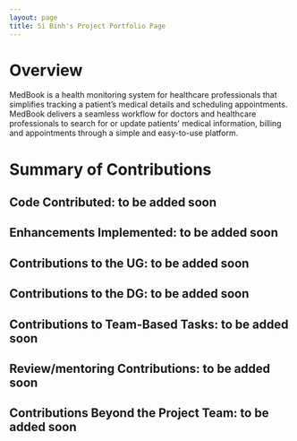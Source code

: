 ```yaml
---
layout: page
title: Si Binh's Project Portfolio Page
---
```

# Overview
MedBook is a health monitoring system for healthcare professionals that simplifies tracking a patient’s medical details and scheduling appointments. MedBook delivers a seamless workflow for doctors and healthcare professionals to search for or update patients' medical information, billing and appointments through a simple and easy-to-use platform.
# Summary of Contributions
## Code Contributed: to be added soon
## Enhancements Implemented: to be added soon
## Contributions to the UG: to be added soon
## Contributions to the DG: to be added soon
## Contributions to Team-Based Tasks: to be added soon
## Review/mentoring Contributions: to be added soon
## Contributions Beyond the Project Team: to be added soon
